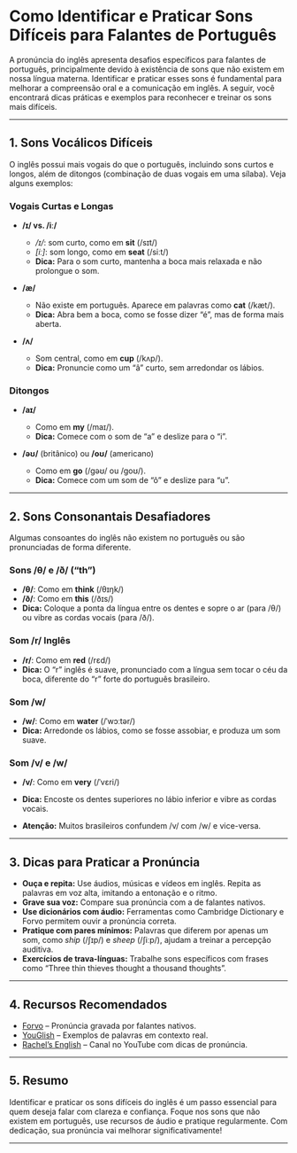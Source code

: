 
# Como Identificar e Praticar Sons Difíceis para Falantes de Português

A pronúncia do inglês apresenta desafios específicos para falantes de português, principalmente devido à existência de sons que não existem em nossa língua materna. Identificar e praticar esses sons é fundamental para melhorar a compreensão oral e a comunicação em inglês. A seguir, você encontrará dicas práticas e exemplos para reconhecer e treinar os sons mais difíceis.

---

## 1. Sons Vocálicos Difíceis

O inglês possui mais vogais do que o português, incluindo sons curtos e longos, além de ditongos (combinação de duas vogais em uma sílaba). Veja alguns exemplos:

### Vogais Curtas e Longas

- **/ɪ/ vs. /iː/**  
  - */ɪ/*: som curto, como em **sit** (/sɪt/)  
  - *[iː]*: som longo, como em **seat** (/siːt/)  
  - **Dica:** Para o som curto, mantenha a boca mais relaxada e não prolongue o som.

- **/æ/**  
  - Não existe em português. Aparece em palavras como **cat** (/kæt/).  
  - **Dica:** Abra bem a boca, como se fosse dizer “é”, mas de forma mais aberta.

- **/ʌ/**  
  - Som central, como em **cup** (/kʌp/).  
  - **Dica:** Pronuncie como um “â” curto, sem arredondar os lábios.

### Ditongos

- **/aɪ/**  
  - Como em **my** (/maɪ/).  
  - **Dica:** Comece com o som de “a” e deslize para o “i”.

- **/əʊ/** (britânico) ou **/oʊ/** (americano)  
  - Como em **go** (/gəʊ/ ou /goʊ/).  
  - **Dica:** Comece com um som de “ô” e deslize para “u”.

---

## 2. Sons Consonantais Desafiadores

Algumas consoantes do inglês não existem no português ou são pronunciadas de forma diferente.

### Sons /θ/ e /ð/ (“th”)

- **/θ/**: Como em **think** (/θɪŋk/)  
- **/ð/**: Como em **this** (/ðɪs/)  
- **Dica:** Coloque a ponta da língua entre os dentes e sopre o ar (para /θ/) ou vibre as cordas vocais (para /ð/).

### Som /r/ Inglês

- **/r/**: Como em **red** (/rɛd/)  
- **Dica:** O “r” inglês é suave, pronunciado com a língua sem tocar o céu da boca, diferente do “r” forte do português brasileiro.

### Som /w/

- **/w/**: Como em **water** (/ˈwɔːtər/)  
- **Dica:** Arredonde os lábios, como se fosse assobiar, e produza um som suave.

### Som /v/ e /w/

- **/v/**: Como em **very** (/ˈvɛri/)  
- **Dica:** Encoste os dentes superiores no lábio inferior e vibre as cordas vocais.

- **Atenção:** Muitos brasileiros confundem /v/ com /w/ e vice-versa.

---

## 3. Dicas para Praticar a Pronúncia

- **Ouça e repita:** Use áudios, músicas e vídeos em inglês. Repita as palavras em voz alta, imitando a entonação e o ritmo.
- **Grave sua voz:** Compare sua pronúncia com a de falantes nativos.
- **Use dicionários com áudio:** Ferramentas como Cambridge Dictionary e Forvo permitem ouvir a pronúncia correta.
- **Pratique com pares mínimos:** Palavras que diferem por apenas um som, como *ship* (/ʃɪp/) e *sheep* (/ʃiːp/), ajudam a treinar a percepção auditiva.
- **Exercícios de trava-línguas:** Trabalhe sons específicos com frases como “Three thin thieves thought a thousand thoughts”.

---

## 4. Recursos Recomendados

- [Forvo](https://forvo.com/) – Pronúncia gravada por falantes nativos.
- [YouGlish](https://youglish.com/) – Exemplos de palavras em contexto real.
- [Rachel’s English](https://www.youtube.com/user/rachelsenglish) – Canal no YouTube com dicas de pronúncia.

---

## 5. Resumo

Identificar e praticar os sons difíceis do inglês é um passo essencial para quem deseja falar com clareza e confiança. Foque nos sons que não existem em português, use recursos de áudio e pratique regularmente. Com dedicação, sua pronúncia vai melhorar significativamente!

---
```